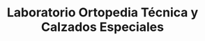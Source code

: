 ---
title: "Laboratorio Ortopedia Técnica y Calzados Especiales"
url: /ciudad-de-matanzas/laboratorio-ortopedia-tecnica-y-calzados-especiales/
shop: Sanitätshaus
---